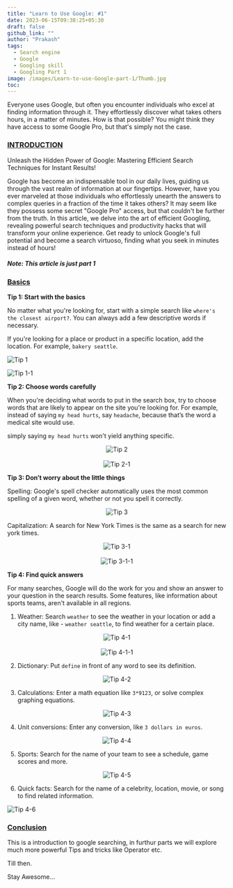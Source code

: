 ```yaml
---
title: "Learn to Use Google: #1"
date: 2023-06-15T09:38:25+05:30
draft: false
github_link: ""
author: "Prakash"
tags:
  - Search engine
  - Google
  - Googling skill
  - Googling Part 1
image: /images/Learn-to-use-Google-part-1/Thumb.jpg
toc: 
---
```

Everyone uses Google, but often you encounter individuals who excel at finding information through it. They effortlessly discover what takes others hours, in a matter of minutes. How is that possible? You might think they have access to some Google Pro, but that's simply not the case.

<!--more-->

### <u>**INTRODUCTION**</u>

Unleash the Hidden Power of Google: Mastering Efficient Search Techniques for Instant Results!

Google has become an indispensable tool in our daily lives, guiding us through the vast realm of information at our fingertips. However, have you ever marveled at those individuals who effortlessly unearth the answers to complex queries in a fraction of the time it takes others? It may seem like they possess some secret "Google Pro" access, but that couldn't be further from the truth. In this article, we delve into the art of efficient Googling, revealing powerful search techniques and productivity hacks that will transform your online experience. Get ready to unlock Google's full potential and become a search virtuoso, finding what you seek in minutes instead of hours!

##### Note: This article is just part 1

### <u>**Basics**</u>

**Tip 1: Start with the basics**

No matter what you're looking for, start with a simple search like `where's the closest airport?`. You can always add a few descriptive words if necessary.

If you're looking for a place or product in a specific location, add the location. For example, `bakery seattle`.

![Tip 1](/images/Learn-to-use-Google-part-1/media/Tip1.png)

![Tip 1-1](/images/Learn-to-use-Google-part-1/media/Tip1-1.png)

**Tip 2: Choose words carefully**

When you're deciding what words to put in the search box, try to choose words that are likely to appear on the site you're looking for. For example, instead of saying `my head hurts`, say `headache`, because that’s the word a medical site would use.

simply saying `my head hurts` won't yield anything specific.


<p align=center>
<img src="/images/Learn-to-use-Google-part-1/media/Tip2.png" alt="Tip 2">
</br> </br>
<img src="/images/Learn-to-use-Google-part-1/media/Tip2-1.png", alt="Tip 2-1">
</p>

<!-- 

![Tip 2](/images/Learn-to-use-Google-part-1/media/Tip2.png)

![Tip 2-1](/images/Learn-to-use-Google-part-1/media/Tip2-1.png) 

-->

**Tip 3: Don’t worry about the little things**

Spelling: Google's spell checker automatically uses the most common spelling of a given word, whether or not you spell it correctly. 

<!-- ![Tip 3](/images/Learn-to-use-Google-part-1/media/Tip3.png) -->

<p align=center>
<img src="/images/Learn-to-use-Google-part-1/media/Tip3.png" alt="Tip 3">
</p>
    
Capitalization: A search for New York Times is the same as a search for new york times.

<p align=center>
<img src="/images/Learn-to-use-Google-part-1/media/Tip3-1.png" alt="Tip 3-1">
</br> </br>
<img src="/images/Learn-to-use-Google-part-1/media/Tip3-1-1.png", alt="Tip 3-1-1">
</p>

<!-- ![Tip 3-1](/images/Learn-to-use-Google-part-1/media/Tip3-1.png)

![Tip 3-1-1](/images/Learn-to-use-Google-part-1/media/Tip3-1-1.png) -->

**Tip 4: Find quick answers**


For many searches, Google will do the work for you and show an answer to your question in the search results. Some features, like information about sports teams, aren't available in all regions. 

1. Weather: Search `weather` to see the weather in your location or add a city name, like - `weather seattle`, to find weather for a certain place.

<p align=center>
<img src="/images/Learn-to-use-Google-part-1/media/Tip4-1.png" alt="Tip 4-1">
</br> </br>
<img src="/images/Learn-to-use-Google-part-1/media/Tip4-1-1.png", alt="Tip 4-1-1">
</p>
<!-- ![Tip 4-1](/images/Learn-to-use-Google-part-1/media/Tip4-1.png) -->

<!-- ![Tip 4-1-1](/images/Learn-to-use-Google-part-1/media/Tip4-1-1.png) -->


2. Dictionary: Put `define` in front of any word to see its definition. 

<p align=center>
<img src="/images/Learn-to-use-Google-part-1/media/Tip4-2.png" alt="Tip 4-2">
</p>

<!-- ![Tip 4-2](/images/Learn-to-use-Google-part-1/media/Tip4-2.png) -->

3. Calculations: Enter a math equation like `3*9123`, or solve complex graphing equations.


<p align=center>
<img src="/images/Learn-to-use-Google-part-1/media/Tip4-3.png" alt="Tip 4-3">
</p>

<!-- ![Tip 4-3](/images/Learn-to-use-Google-part-1/media/Tip4-3.png) -->

4. Unit conversions: Enter any conversion, like `3 dollars in euros`.


<p align=center>
<img src="/images/Learn-to-use-Google-part-1/media/Tip4-4.png" alt="Tip 4-4">
</p>

<!-- ![Tip 4-4](/images/Learn-to-use-Google-part-1/media/Tip4-4.png) -->

5. Sports: Search for the name of your team to see a schedule, game scores and more. 


<p align=center>
<img src="/images/Learn-to-use-Google-part-1/media/Tip4-5.png" alt="Tip 4-5">
</p>

<!-- ![Tip 4-5](/images/Learn-to-use-Google-part-1/media/Tip4-5.png) -->

6. Quick facts: Search for the name of a celebrity, location, movie, or song to find related information. 

![Tip 4-6](/images/Learn-to-use-Google-part-1/media/Tip4-6.png)

### <u>**Conclusion**</u>

This is a introduction to google searching, in furthur parts we will explore much more powerful
Tips and tricks like Operator etc.

Till then.

Stay Awesome...